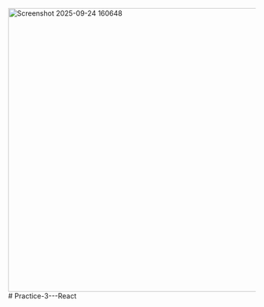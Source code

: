 <img width="979" height="578" alt="Screenshot 2025-09-24 160648" src="https://github.com/user-attachments/assets/f22962fa-5e60-489f-a0f8-7e0f6fd248d5" />
# Practice-3---React
